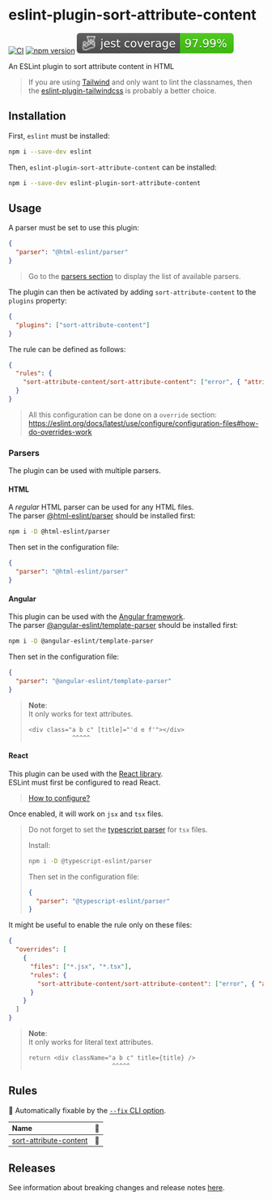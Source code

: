 # eslint-plugin-sort-attribute-content

[![CI](https://github.com/heap-code/eslint-plugin-sort-attribute-content/actions/workflows/ci.yml/badge.svg?branch=master)](https://github.com/heap-code/eslint-plugin-sort-attribute-content/actions/workflows/ci.yml)
[![npm version](https://img.shields.io/npm/v/eslint-plugin-sort-attribute-content)](https://www.npmjs.com/package/eslint-plugin-sort-attribute-content)
![Code coverage](.badges/code/coverage.svg)

An ESLint plugin to sort attribute content in HTML

> If you are using [Tailwind](https://tailwindcss.com/) and only want to lint the classnames,
> then the [eslint-plugin-tailwindcss](https://www.npmjs.com/package/eslint-plugin-tailwindcss)
> is probably a better choice.

## Installation

First, `eslint` must be installed:

```bash
npm i --save-dev eslint
```

Then, `eslint-plugin-sort-attribute-content` can be installed:

```bash
npm i --save-dev eslint-plugin-sort-attribute-content
```

## Usage

A parser must be set to use this plugin:

```json
{
  "parser": "@html-eslint/parser"
}
```

> Go to the [parsers section](#parsers) to display the list of available parsers.

The plugin can then be activated by adding `sort-attribute-content` to the `plugins` property:

```json
{
  "plugins": ["sort-attribute-content"]
}
```

The rule can be defined as follows:

```json
{
  "rules": {
    "sort-attribute-content/sort-attribute-content": ["error", { "attributes": "class" }]
  }
}
```

> All this configuration can be done on a `override` section:
> <https://eslint.org/docs/latest/use/configure/configuration-files#how-do-overrides-work>

### Parsers

The plugin can be used with multiple parsers.

#### HTML

A _regular_ HTML parser can be used for any HTML files.  
The parser [@html-eslint/parser](https://www.npmjs.com/package/@html-eslint/parser)
should be installed first:

```bash
npm i -D @html-eslint/parser
```

Then set in the configuration file:

```json
{
  "parser": "@html-eslint/parser"
}
```

#### Angular

This plugin can be used with the [Angular framework](https://angular.io/).  
The parser [@angular-eslint/template-parser](https://www.npmjs.com/package/@angular-eslint/template-parser)
should be installed first:

```bash
npm i -D @angular-eslint/template-parser
```

Then set in the configuration file:

```json
{
  "parser": "@angular-eslint/template-parser"
}
```

> **Note**:  
> It only works for text attributes.
>
> ```angular2html
> <div class="a b c" [title]="'d e f'"></div>
>             ^^^^^
> ```

#### React

This plugin can be used with the [React library](https://react.dev/).  
ESLint must first be configured to read React.  
> [How to configure?](https://github.com/jsx-eslint/eslint-plugin-react#configuration-legacy-eslintrc-)

Once enabled, it will work on `jsx` and `tsx` files.

> Do not forget to set the [typescript parser](https://typescript-eslint.io/packages/parser/)
> for `tsx` files.
>
> Install:
>
> ```bash
> npm i -D @typescript-eslint/parser
> ```
>
> Then set in the configuration file:
>
> ```json
> {
>   "parser": "@typescript-eslint/parser"
> }
> ```

It might be useful to enable the rule only on these files:

```json
{
  "overrides": [
    {
      "files": ["*.jsx", "*.tsx"],
      "rules": {
        "sort-attribute-content/sort-attribute-content": ["error", { "attributes": "className" }]
      }
    }
  ]
}
```

> **Note**:  
> It only works for literal text attributes.
>
> ```tsx
> return <div className="a b c" title={title} />
>                        ^^^^^
> ```

## Rules

<!-- begin auto-generated rules list -->

🔧 Automatically fixable by the [`--fix` CLI option](https://eslint.org/docs/user-guide/command-line-interface#--fix).

| Name                                                           | 🔧 |
| :------------------------------------------------------------- | :- |
| [sort-attribute-content](docs/rules/sort-attribute-content.md) | 🔧 |

<!-- end auto-generated rules list -->

## Releases

See information about breaking changes and release notes [here](https://github.com/heap-code/eslint-plugin-sort-attribute-content/blob/HEAD/CHANGELOG.md).
